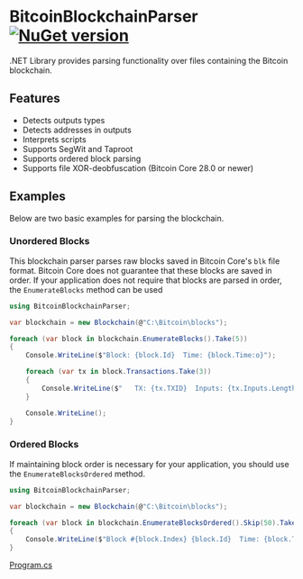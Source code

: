 # BitcoinBlockchainParser [![NuGet version](https://badge.fury.io/nu/BitcoinBlockchainParser.svg?100)](http://badge.fury.io/nu/BitcoinBlockchainParser)
.NET Library provides parsing functionality over files containing the Bitcoin blockchain.

## Features
- Detects outputs types
- Detects addresses in outputs
- Interprets scripts
- Supports SegWit and Taproot
- Supports ordered block parsing
- Supports file XOR-deobfuscation (Bitcoin Core 28.0 or newer)


## Examples
Below are two basic examples for parsing the blockchain. 

### Unordered Blocks
This blockchain parser parses raw blocks saved in Bitcoin Core's `blk` file format. 
Bitcoin Core does not guarantee that these blocks are saved in order. 
If your application does not require that blocks are parsed in order, the `EnumerateBlocks` method can be used

```C#
using BitcoinBlockchainParser;

var blockchain = new Blockchain(@"C:\Bitcoin\blocks");

foreach (var block in blockchain.EnumerateBlocks().Take(5))
{
    Console.WriteLine($"Block: {block.Id}  Time: {block.Time:o}");

    foreach (var tx in block.Transactions.Take(3))
    {
        Console.WriteLine($"   TX: {tx.TXID}  Inputs: {tx.Inputs.Length}  Outputs: {tx.Outputs.Length}");
    }

    Console.WriteLine();
}
```

### Ordered Blocks
If maintaining block order is necessary for your application, you should use the `EnumerateBlocksOrdered` method.

```C#
using BitcoinBlockchainParser;

var blockchain = new Blockchain(@"C:\Bitcoin\blocks");

foreach (var block in blockchain.EnumerateBlocksOrdered().Skip(50).Take(20))
{
    Console.WriteLine($"Block #{block.Index} {block.Id}  Time: {block.Time:o}");
}
```

[Program.cs](https://github.com/mustaddon/BitcoinBlockchainParser/blob/main/ExampleApp/Program.cs)